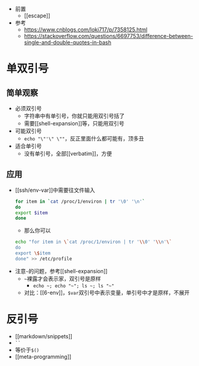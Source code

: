 - 前置
  - [[escape]]
- 参考
    - https://www.cnblogs.com/loki717/p/7358125.html
    - https://stackoverflow.com/questions/6697753/difference-between-single-and-double-quotes-in-bash
# 单双引号
## 简单观察
- 必须双引号
  - 字符串中有单引号，你就只能用双引号括了
  - 需要[[shell-expansion]]等，只能用双引号
- 可能双引号
  - `echo "\"'\" \""`，反正里面什么都可能有，顶多丑
- 适合单引号
  - 没有单引号，全部[[verbatim]]，方便
## 应用
- [[ssh/env-var]]中需要往文件输入
    ```sh
    for item in `cat /proc/1/environ | tr '\0' '\n'`
    do
    export $item
    done
    ```
    - 那么你可以
    ```sh
    echo "for item in \`cat /proc/1/environ | tr '\\0' '\\n'\`
    do
    export \$item
    done" >> /etc/profile
    ```
- 注意`~`的问题，参考[[shell-expansion]]
  - `~`裸露才会表示家，双引号是原样
    - `echo ~; echo "~"; ls ~; ls "~"`
  - 对比：[[6-env]]，`$var`双引号中表示变量，单引号中才是原样，不展开
# 反引号
- [[markdown/snippets]]
- <code>&#96;&#96;</code>
- 等价于`$()`
- [[meta-programming]]